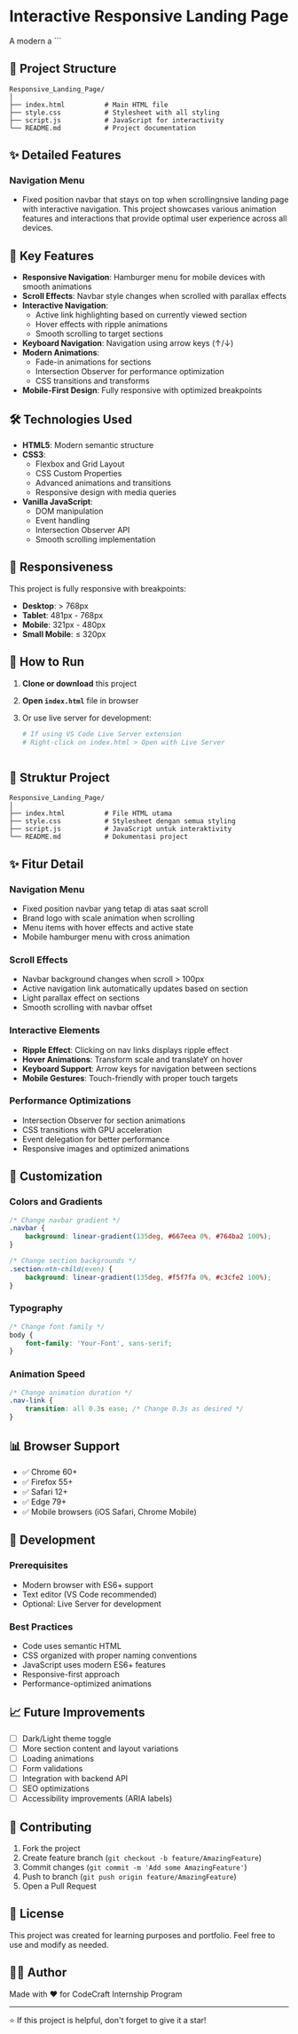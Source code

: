 # Interactive Responsive Landing Page

A modern a   ```

## 📁 Project Structure

```text
Responsive_Landing_Page/
│
├── index.html          # Main HTML file
├── style.css           # Stylesheet with all styling
├── script.js           # JavaScript for interactivity
└── README.md           # Project documentation
```

## ✨ Detailed Features

### Navigation Menu

- Fixed position navbar that stays on top when scrollingnsive landing page with interactive navigation. This project showcases various animation features and interactions that provide optimal user experience across all devices.

## 🌟 Key Features

- **Responsive Navigation**: Hamburger menu for mobile devices with smooth animations
- **Scroll Effects**: Navbar style changes when scrolled with parallax effects
- **Interactive Navigation**:
  - Active link highlighting based on currently viewed section
  - Hover effects with ripple animations
  - Smooth scrolling to target sections
- **Keyboard Navigation**: Navigation using arrow keys (↑/↓)
- **Modern Animations**:
  - Fade-in animations for sections
  - Intersection Observer for performance optimization
  - CSS transitions and transforms
- **Mobile-First Design**: Fully responsive with optimized breakpoints

## 🛠️ Technologies Used

- **HTML5**: Modern semantic structure
- **CSS3**:
  - Flexbox and Grid Layout
  - CSS Custom Properties
  - Advanced animations and transitions
  - Responsive design with media queries
- **Vanilla JavaScript**:
  - DOM manipulation
  - Event handling
  - Intersection Observer API
  - Smooth scrolling implementation

## 📱 Responsiveness

This project is fully responsive with breakpoints:

- **Desktop**: > 768px
- **Tablet**: 481px - 768px  
- **Mobile**: 321px - 480px
- **Small Mobile**: ≤ 320px

## 🚀 How to Run

1. **Clone or download** this project
2. **Open `index.html`** file in browser
3. Or use live server for development:

   ```bash
   # If using VS Code Live Server extension
   # Right-click on index.html > Open with Live Server
   ```
   ```

## 📁 Struktur Project

```
Responsive_Landing_Page/
│
├── index.html          # File HTML utama
├── style.css           # Stylesheet dengan semua styling
├── script.js           # JavaScript untuk interaktivity
└── README.md           # Dokumentasi project
```

## ✨ Fitur Detail

### Navigation Menu

- Fixed position navbar yang tetap di atas saat scroll
- Brand logo with scale animation when scrolling
- Menu items with hover effects and active state
- Mobile hamburger menu with cross animation

### Scroll Effects

- Navbar background changes when scroll > 100px
- Active navigation link automatically updates based on section
- Light parallax effect on sections
- Smooth scrolling with navbar offset

### Interactive Elements

- **Ripple Effect**: Clicking on nav links displays ripple effect
- **Hover Animations**: Transform scale and translateY on hover
- **Keyboard Support**: Arrow keys for navigation between sections
- **Mobile Gestures**: Touch-friendly with proper touch targets

### Performance Optimizations

- Intersection Observer for section animations
- CSS transitions with GPU acceleration
- Event delegation for better performance
- Responsive images and optimized animations

## 🎨 Customization

### Colors and Gradients

```css
/* Change navbar gradient */
.navbar {
    background: linear-gradient(135deg, #667eea 0%, #764ba2 100%);
}

/* Change section backgrounds */
.section:nth-child(even) {
    background: linear-gradient(135deg, #f5f7fa 0%, #c3cfe2 100%);
}
```

### Typography

```css
/* Change font family */
body {
    font-family: 'Your-Font', sans-serif;
}
```

### Animation Speed

```css
/* Change animation duration */
.nav-link {
    transition: all 0.3s ease; /* Change 0.3s as desired */
}
```

## 📊 Browser Support

- ✅ Chrome 60+
- ✅ Firefox 55+
- ✅ Safari 12+
- ✅ Edge 79+
- ✅ Mobile browsers (iOS Safari, Chrome Mobile)

## 🔧 Development

### Prerequisites

- Modern browser with ES6+ support
- Text editor (VS Code recommended)
- Optional: Live Server for development

### Best Practices

- Code uses semantic HTML
- CSS organized with proper naming conventions
- JavaScript uses modern ES6+ features
- Responsive-first approach
- Performance-optimized animations

## 📈 Future Improvements

- [ ] Dark/Light theme toggle
- [ ] More section content and layout variations
- [ ] Loading animations
- [ ] Form validations
- [ ] Integration with backend API
- [ ] SEO optimizations
- [ ] Accessibility improvements (ARIA labels)

## 🤝 Contributing

1. Fork the project
2. Create feature branch (`git checkout -b feature/AmazingFeature`)
3. Commit changes (`git commit -m 'Add some AmazingFeature'`)
4. Push to branch (`git push origin feature/AmazingFeature`)
5. Open a Pull Request

## 📝 License

This project was created for learning purposes and portfolio. Feel free to use and modify as needed.

## 👨‍💻 Author

Made with ❤️ for CodeCraft Internship Program

---

⭐ If this project is helpful, don't forget to give it a star!
